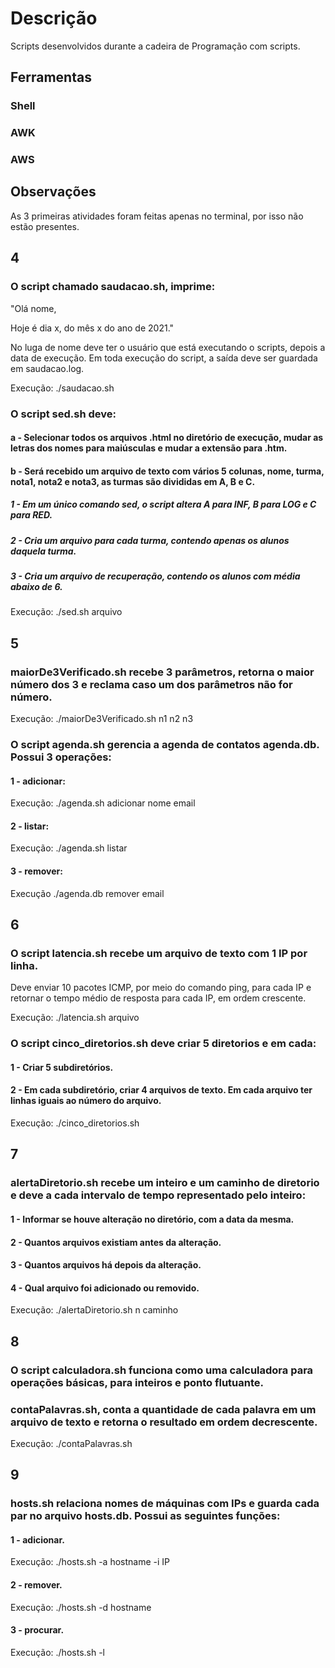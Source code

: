 # Descrição
Scripts desenvolvidos durante a cadeira de Programação com scripts.

## Ferramentas

### Shell
### AWK
### AWS

## Observações

As 3 primeiras atividades foram feitas apenas no terminal, por isso não estão presentes.

## 4

### O script chamado saudacao.sh, imprime:
"Olá nome,

Hoje é dia x, do mês x do ano de 2021."

No luga de nome deve ter o usuário que está executando o scripts, depois a data de execução. Em toda execução do script, a saída deve ser guardada em saudacao.log.

Execução: ./saudacao.sh

### O script sed.sh deve:

#### a - Selecionar todos os arquivos .html no diretório de execução, mudar as letras dos nomes para maiúsculas e mudar a extensão para .htm.

#### b - Será recebido um arquivo de texto com vários 5 colunas, nome, turma, nota1, nota2 e nota3, as turmas são divididas em A, B e C.

##### 1 - Em um único comando sed, o script altera A para INF, B para LOG e C para RED.

##### 2 - Cria um arquivo para cada turma, contendo apenas os alunos daquela turma.

##### 3 - Cria um arquivo de recuperação, contendo os alunos com média abaixo de 6.

Execução: ./sed.sh arquivo

## 5

### maiorDe3Verificado.sh recebe 3 parâmetros, retorna o maior número dos 3 e reclama caso um dos parâmetros não for número.

Execução: ./maiorDe3Verificado.sh n1 n2 n3

### O script agenda.sh gerencia a agenda de contatos agenda.db. Possui 3 operações:

#### 1 - adicionar:
Execução: ./agenda.sh adicionar nome email

#### 2 - listar:
Execução: ./agenda.sh listar

#### 3 - remover:
Execução ./agenda.db remover email

## 6

### O script latencia.sh recebe um arquivo de texto com 1 IP por linha.

Deve enviar 10 pacotes ICMP, por meio do comando ping, para cada IP e retornar o tempo médio de resposta para cada IP, em ordem crescente.

Execução: ./latencia.sh arquivo

### O script cinco_diretorios.sh deve criar 5 diretorios e em cada:

#### 1 - Criar 5 subdiretórios.

#### 2 - Em cada subdiretório, criar 4 arquivos de texto. Em cada arquivo ter linhas iguais ao número do arquivo.

Execução: ./cinco_diretorios.sh

## 7

### alertaDiretorio.sh recebe um inteiro e um caminho de diretorio e deve a cada intervalo de tempo representado pelo inteiro:

#### 1 - Informar se houve alteração no diretório, com a data da mesma.

#### 2 - Quantos arquivos existiam antes da alteração.

#### 3 - Quantos arquivos há depois da alteração.

#### 4 - Qual arquivo foi adicionado ou removido.

Execução: ./alertaDiretorio.sh n caminho

## 8

### O script calculadora.sh funciona como uma calculadora para operações básicas, para inteiros e ponto flutuante.

### contaPalavras.sh, conta a quantidade de cada palavra em um arquivo de texto e retorna o resultado em ordem decrescente.

Execução: ./contaPalavras.sh

## 9

### hosts.sh relaciona nomes de máquinas com IPs e guarda cada par no arquivo hosts.db. Possui as seguintes funções:

#### 1 - adicionar.

Execução: ./hosts.sh -a hostname -i IP

#### 2 - remover.

Execução: ./hosts.sh -d hostname

#### 3 - procurar.

Execução: ./hosts.sh -l


